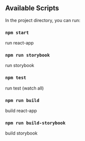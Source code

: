 ## Available Scripts

In the project directory, you can run:

### `npm start`

run react-app

### `npm run storybook`

run storybook

### `npm test`

run test (watch all)

### `npm run build`

build react-app

### `npm run build-storybook`

build storybook

